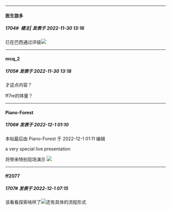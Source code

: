 

*****

####  医生狼多  
##### 1704#         楼主| 发表于 2022-11-30 13:16

已在巴西通过评级<img src="https://p.sda1.dev/8/a42afff2b8b68435f2e5884f697356fe/IMG_20221130_131424_528.jpg" referrerpolicy="no-referrer">

*****

####  mcq_2  
##### 1705#       发表于 2022-11-30 13:18

才这点内容？

ff7re的体量？



*****

####  Piano-Forest  
##### 1706#       发表于 2022-12-1 01:10

 本帖最后由 Piano-Forest 于 2022-12-1 01:11 编辑 

a very special live presentation

将带来特别现场演示
<img src="https://p.sda1.dev/8/ac18c5bc368605db3f04679792f388b3/20221201_010916.jpg" referrerpolicy="no-referrer">



*****

####  ff2077  
##### 1707#       发表于 2022-12-1 07:15

该看看探索啥样了<img src="https://static.saraba1st.com/image/smiley/face2017/037.png" referrerpolicy="no-referrer">还有具体的流程形式

